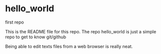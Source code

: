 # hello_world
first repo

This is the README file for this repo.
The repo hello_world is just a simple repo to get to know git/github

Being able to edit texts files from a web browser is really neat.

